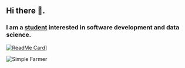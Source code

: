 ## Hi there 👋. 
### I am a [student](https://ethanma.netlify.app/) interested in software development and data science. 

[![ReadMe Card](https://github-readme-stats.vercel.app/api/pin/?username=em682&repo=SaberBeat)](https://github.com/em682/SaberBeat)]

<img align="left" alt="Simple Farmer" src="https://i.kym-cdn.com/entries/icons/original/000/028/021/work.jpg" />
